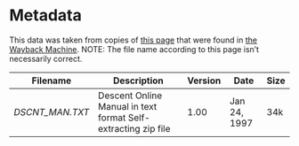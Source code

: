 # Metadata
This data was taken from copies of [this page](http://www.gamesonline.com/files/descent.html) that were found in [the Wayback Machine](https://web.archive.org/). NOTE: The file name according to this page isn’t necessarily correct.

|Filename        |Description                                                   |Version |Date         | Size |
|----------------|--------------------------------------------------------------|--------|-------------|------|
|_DSCNT_MAN.TXT_ |Descent Online Manual in text format Self-extracting zip file |1.00    |Jan 24, 1997 |34k   |

